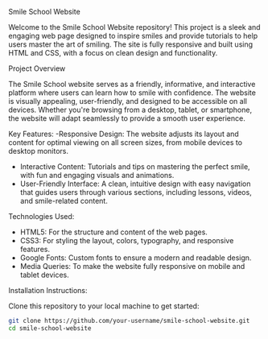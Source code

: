  Smile School Website

Welcome to the Smile School Website repository! This project is a sleek and engaging web page designed to inspire smiles and provide tutorials to help users master the art of smiling. The site is fully responsive and built using HTML and CSS, with a focus on clean design and functionality.

 Project Overview

The Smile School website serves as a friendly, informative, and interactive platform where users can learn how to smile with confidence. The website is visually appealing, user-friendly, and designed to be accessible on all devices. Whether you're browsing from a desktop, tablet, or smartphone, the website will adapt seamlessly to provide a smooth user experience.

 Key Features:
-Responsive Design: The website adjusts its layout and content for optimal viewing on all screen sizes, from mobile devices to desktop monitors.
- Interactive Content: Tutorials and tips on mastering the perfect smile, with fun and engaging visuals and animations.
- User-Friendly Interface: A clean, intuitive design with easy navigation that guides users through various sections, including lessons, videos, and smile-related content.

 Technologies Used:
- HTML5: For the structure and content of the web pages.
- CSS3: For styling the layout, colors, typography, and responsive features.
- Google Fonts: Custom fonts to ensure a modern and readable design.
- Media Queries: To make the website fully responsive on mobile and tablet devices.

 Installation Instructions:

Clone this repository to your local machine to get started:

```bash
git clone https://github.com/your-username/smile-school-website.git
cd smile-school-website
